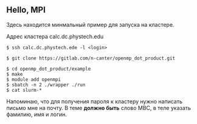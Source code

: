 ## Hello, MPI

Здесь находится минмальный пример для запуска на кластере.

Адрес кластера calc.dc.phystech.edu

```
$ ssh calc.dc.phystech.ede -l <login>

$ git clone https://gitlab.com/n-canter/openmp_dot_product.git

$ cd openmp_dot_product/example
$ make
$ module add openmpi
$ sbatch -n 2 ./wrapper ./run
$ cat slurm-*
```

Напоминаю, что для получения пароля к кластеру нужно написать письмо мне на почту.
В теме **должно быть** слово МВС, в теле указать фамилию, имя и логин.
